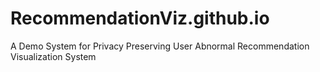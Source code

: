 # RecommendationViz.github.io
A Demo System for Privacy Preserving User Abnormal Recommendation Visualization System
